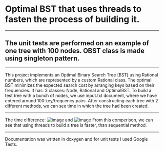 # Optimal BST that uses threads to fasten the process of building it.

---

## The unit tests are performed on an example of one tree with 100 nodes. OBST class is made using singleton pattern.

---

This project implements an Optimal Binary Search Tree (BST) using Rational 
numbers, which are represented by a custom Rational class. The optimal BST minimizes 
the expected search cost by arranging keys based on their frequencies.
It has: 3 classes: Node, Rational and OptimalBST. To build a test tree with a bunch of nodes, we use input.txt document, where we have entered around 100 key/frequency pairs.
After constructing each tree with 2 different methods, we can see time in which the tree had been created.

---

The time difference:
![image](https://github.com/qwfm/oop-lab-work-2.3-a-/assets/146103678/4fcd4750-5ef6-4f2e-9442-e03607fcfffc)
and 
![image](https://github.com/qwfm/oop-lab-work-2.3-a-/assets/146103678/5259f98f-33cb-432d-864a-93138d7d5151)
From this comperison, we can see that using threads to build a tree is faster, than sequential method.

---
Documentation was written in doxygen and for unit tests I used Google Tests.
